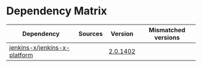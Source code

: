# Dependency Matrix

Dependency | Sources | Version | Mismatched versions
---------- | ------- | ------- | -------------------
[jenkins-x/jenkins-x-platform](https://github.com/jenkins-x/jenkins-x-platform) |  | [2.0.1402](https://github.com/jenkins-x/jenkins-x-platform/releases/tag/v2.0.1402) | 
